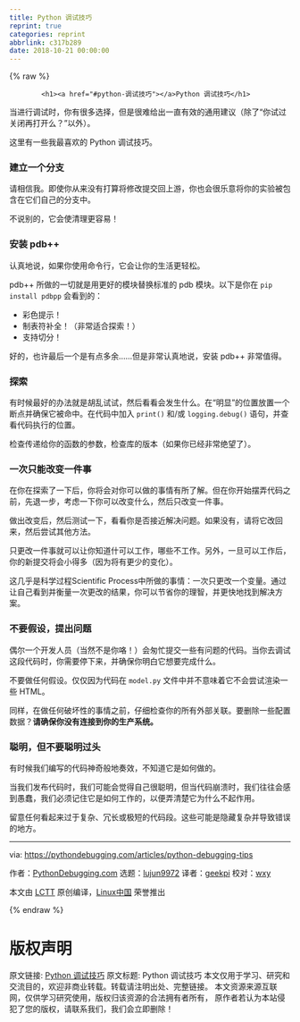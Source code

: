 ```yaml
---
title: Python 调试技巧
reprint: true
categories: reprint
abbrlink: c317b289
date: 2018-10-21 00:00:00
---
```


{% raw %}

            <h1><a href="#python-调试技巧"></a>Python 调试技巧</h1>
<p>当进行调试时，你有很多选择，但是很难给出一直有效的通用建议（除了“你试过关闭再打开么？”以外）。</p>
<p>这里有一些我最喜欢的 Python 调试技巧。</p>
<h3><a href="#建立一个分支"></a>建立一个分支</h3>
<p>请相信我。即使你从来没有打算将修改提交回上游，你也会很乐意将你的实验被包含在它们自己的分支中。</p>
<p>不说别的，它会使清理更容易！</p>
<h3><a href="#安装-pdb"></a>安装 pdb++</h3>
<p>认真地说，如果你使用命令行，它会让你的生活更轻松。</p>
<p>pdb++ 所做的一切就是用更好的模块替换标准的 pdb 模块。以下是你在 <code>pip install pdbpp</code> 会看到的：</p>
<ul>
<li>彩色提示！</li>
<li>制表符补全！（非常适合探索！）</li>
<li>支持切分！</li>
</ul>
<p>好的，也许最后一个是有点多余……但是非常认真地说，安装 pdb++ 非常值得。</p>
<h3><a href="#探索"></a>探索</h3>
<p>有时候最好的办法就是胡乱试试，然后看看会发生什么。在“明显”的位置放置一个断点并确保它被命中。在代码中加入 <code>print()</code> 和/或 <code>logging.debug()</code> 语句，并查看代码执行的位置。</p>
<p>检查传递给你的函数的参数，检查库的版本（如果你已经非常绝望了）。</p>
<h3><a href="#一次只能改变一件事"></a>一次只能改变一件事</h3>
<p>在你在探索了一下后，你将会对你可以做的事情有所了解。但在你开始摆弄代码之前，先退一步，考虑一下你可以改变什么，然后只改变一件事。</p>
<p>做出改变后，然后测试一下，看看你是否接近解决问题。如果没有，请将它改回来，然后尝试其他方法。</p>
<p>只更改一件事就可以让你知道什可以工作，哪些不工作。另外，一旦可以工作后，你的新提交将会小得多（因为将有更少的变化）。</p>
<p>这几乎是科学过程Scientific Process中所做的事情：一次只更改一个变量。通过让自己看到并衡量一次更改的结果，你可以节省你的理智，并更快地找到解决方案。</p>
<h3><a href="#不要假设提出问题"></a>不要假设，提出问题</h3>
<p>偶尔一个开发人员（当然不是你咯！）会匆忙提交一些有问题的代码。当你去调试这段代码时，你需要停下来，并确保你明白它想要完成什么。</p>
<p>不要做任何假设。仅仅因为代码在 <code>model.py</code> 文件中并不意味着它不会尝试渲染一些 HTML。</p>
<p>同样，在做任何破坏性的事情之前，仔细检查你的所有外部关联。要删除一些配置数据？<strong>请确保你没有连接到你的生产系统。</strong></p>
<h3><a href="#聪明但不要聪明过头"></a>聪明，但不要聪明过头</h3>
<p>有时候我们编写的代码神奇般地奏效，不知道它是如何做的。</p>
<p>当我们发布代码时，我们可能会觉得自己很聪明，但当代码崩溃时，我们往往会感到愚蠢，我们必须记住它是如何工作的，以便弄清楚它为什么不起作用。</p>
<p>留意任何看起来过于复杂、冗长或极短的代码段。这些可能是隐藏复杂并导致错误的地方。</p>
<hr>
<p>via: <a href="https://pythondebugging.com/articles/python-debugging-tips">https://pythondebugging.com/articles/python-debugging-tips</a></p>
<p>作者：<a href="https://pythondebugging.com">PythonDebugging.com</a> 选题：<a href="https://github.com/lujun9972">lujun9972</a> 译者：<a href="https://github.com/geekpi">geekpi</a> 校对：<a href="https://github.com/wxy">wxy</a></p>
<p>本文由 <a href="https://github.com/LCTT/TranslateProject">LCTT</a> 原创编译，<a href="https://linux.cn/">Linux中国</a> 荣誉推出</p>

          
{% endraw %}

# 版权声明
原文链接: [Python 调试技巧](https://www.zcfy.cc/article/python-debugging-tips)
原文标题: Python 调试技巧
本文仅用于学习、研究和交流目的，欢迎非商业转载。转载请注明出处、完整链接。
本文资源来源互联网，仅供学习研究使用，版权归该资源的合法拥有者所有，
原作者若认为本站侵犯了您的版权，请联系我们，我们会立即删除！
